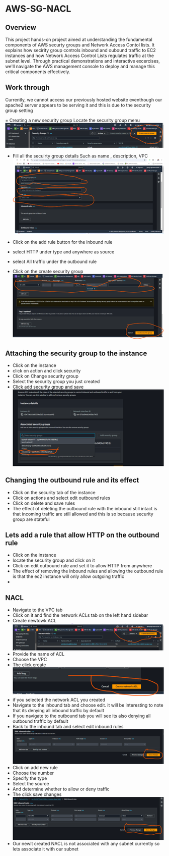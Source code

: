 # AWS-SG-NACL

## Overview

This project hands-on project aimed at understanding the fundamental components of AWS securty groups and Network Access Contol lists. It explains how secirity group controls inbound and oubound traffic to EC2 instances and how Network Access Control Lists regulates traffic at the subnet level. Through practical demonstrations and interactive excercises, we'll navigate the AWS management console to deploy and manage this critical components effectively.

## Work through

Currently, we cannot access our previously hosted website eventhough our apache2 server appears to be serving it and this is due to the security group setting

= Creating a new security group
Locate the security group menu
![Locate security menu](./images/locating_the_security_menu.png)

- Fill all the secuirty group details
  Such as name , description, VPC
![Details](./images/details.png)

- Click on the add rule button for the inbound rule
- select HTTP under type and anywhere as source
- select All traffic under the outbound rule
- Click on the create security group
![Seeting the rules ](./images/All.png)

## Attaching the security group to the instance

- Click on the instance
- click on action and click security
- Click on Change security group
- Select the security group you just created
- Click add security group and save
![Sselect and save the security group](./images/select_the_security_group.png)

## Changing the outbound rule and its effect

- Click on the security tab of the instance
- Click on actions and select edit outbound rules
- Click on delete and save rules
- The effect of deleting the outbound rule with the inbound still intact is that incoming traffic are still allowed
and this is so because security group are stateful

## Lets add a rule that allow HTTP on the outbound rule

- Click on the instance
- locate the security group and click on it
- Click on edit outbound rule and set it to allow HTTP from anywhere
- The effect of removing the inbound rules and allowing the outbound rule is that the ec2 instance will only allow outgoing traffic
-

## NACL
- Navigate to the VPC tab
- Click on it and find the network ACLs tab on the left hand sidebar
- Create newtowk ACL
![Create Network ACL](./images/create_NACLs.png)
- Provide the name of ACL
- Choose the VPC 
- The click create 
![Create button](/images/create.png)
- if you selected the network ACL you created
- Navigate to the inbound tab and choose edit. it will be interesting to note that its denying all inbound traffic by default
- If you navigate to the outbound tab you will see its also denying all outbound traffic by default
- Back to the inbound tab and select edit inbound rules
![Edit inbound rules](./images/edit_inbound_rule.png)
- Click on add new rule
- Choose the number
- Specify the type
- Select the source
- And determine whether to allow or deny traffic
- The click save changes
![Save the inbound rule](/images/save_the_inbound_rules.png)
- Our newlt created NACL is not associated with any subnet currently so lets associate it with our subnet 